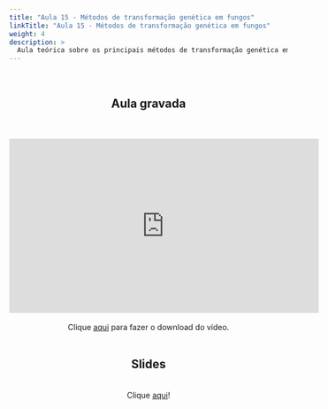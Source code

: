 ```yaml
---
title: "Aula 15 - Métodos de transformação genética em fungos"
linkTitle: "Aula 15 - Métodos de transformação genética em fungos"
weight: 4
description: >
  Aula teórica sobre os principais métodos de transformação genética em fungos
---
```

<br>
<div align="center">
<h2>Aula gravada</h2>
<br><br>
<iframe width="560" height="315" src="https://www.youtube.com/embed/lI-0nXwCF4E" frameborder="0" allow="accelerometer; autoplay; clipboard-write; encrypted-media; gyroscope; picture-in-picture" allowfullscreen></iframe>
<br><br>
Clique <a href="https://photos.app.goo.gl/awVEG9gxVdw62aQN7">aqui</a> para fazer o download do vídeo. 
<br><br>

<h2>Slides</h2>
<br>
Clique <a href="https://github.com/desirrepetters/cursogenomicaegenetica.ufpr/raw/master/userguide/content/pt-br/docs/teoricas/slides/aula_15.pdf">aqui</a>!
<br><br>

</div>